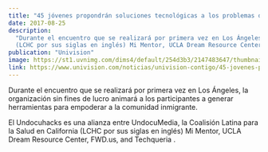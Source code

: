 ```yaml
---
title: "45 jóvenes propondrán soluciones tecnológicas a los problemas de los inmigrantes en el hackathon de UndocuMedia"
date: 2017-08-25
description:
  "Durante el encuentro que se realizará por primera vez en Los Ángeles, la organización sin fines de lucro animará a los participantes a generar herramientas para empoderar a la comunidad inmigrante. El Undocuhacks es una alianza entre UndocuMedia, la Coalisión Latina para la Salud en California
  (LCHC por sus siglas en inglés) Mi Mentor, UCLA Dream Resource Center, FWD.us, and Techqueria ."
publication: "Univision"
image: https://st1.uvnimg.com/dims4/default/254d3b3/2147483647/thumbnail/1024x576%3E/quality/75/?url=https%3A%2F%2Fuvn-brightspot.s3.amazonaws.com%2F33%2Fea%2F25aff3254ff49531613e02c09144%2Fresizes%2F1500%2Fimg-0545.JPG
link: https://www.univision.com/noticias/univision-contigo/45-jovenes-propondran-soluciones-tecnologicas-a-los-problemas-de-los-inmigrantes-en-el-hackathon-de-undocumedia
---
```


Durante el encuentro que se realizará por primera vez en Los Ángeles, la organización sin fines de lucro animará a los participantes a generar herramientas para empoderar a la comunidad inmigrante.

El Undocuhacks es una alianza entre UndocuMedia, la Coalisión Latina para la Salud en California (LCHC por sus siglas en inglés) Mi Mentor, UCLA Dream Resource Center, FWD.us, and Techqueria .
